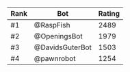 Rank|Bot|Rating
---|---|---
#1|@RaspFish|2489
#2|@OpeningsBot|1979
#3|@DavidsGuterBot|1503
#4|@pawnrobot|1254
